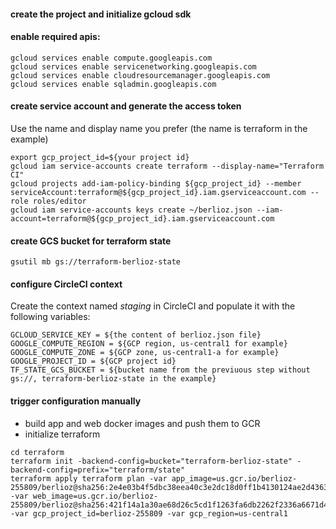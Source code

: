 #### create the project and initialize gcloud sdk
#### enable required apis:
```shell script
gcloud services enable compute.googleapis.com
gcloud services enable servicenetworking.googleapis.com
gcloud services enable cloudresourcemanager.googleapis.com
gcloud services enable sqladmin.googleapis.com
```
#### create service account and generate the access token
Use the name and display name you prefer (the name is terraform in the example)
```shell script
export gcp_project_id=${your project id}
gcloud iam service-accounts create terraform --display-name="Terraform CI"
gcloud projects add-iam-policy-binding ${gcp_project_id} --member serviceAccount:terraform@${gcp_project_id}.iam.gserviceaccount.com --role roles/editor
gcloud iam service-accounts keys create ~/berlioz.json --iam-account=terraform@${gcp_project_id}.iam.gserviceaccount.com
```
#### create GCS bucket for terraform state
```shell script
gsutil mb gs://terraform-berlioz-state
```
#### configure CircleCI context
Create the context named *staging* in CircleCI and populate it with the following variables:
```
GCLOUD_SERVICE_KEY = ${the content of berlioz.json file}
GOOGLE_COMPUTE_REGION = ${GCP region, us-central1 for example}
GOOGLE_COMPUTE_ZONE = ${GCP zone, us-central1-a for example}
GOOGLE_PROJECT_ID = ${GCP project id}
TF_STATE_GCS_BUCKET = ${bucket name from the previuous step without gs://, terraform-berlioz-state in the example}
```
#### trigger configuration manually
- build app and web docker images and push them to GCR
- initialize terraform
```shell script
cd terraform
terraform init -backend-config=bucket="terraform-berlioz-state" -backend-config=prefix="terraform/state"
terraform apply terraform plan -var app_image=us.gcr.io/berlioz-255809/berlioz@sha256:2e4e03b4f5dbc38eea40c3e2dc18d0ff1b4130124ae2d436381f5190f84b1d0b -var web_image=us.gcr.io/berlioz-255809/berlioz@sha256:421f14a1a30ae68d26c5cd1f1263fa6db2262f2336a6671d48584ade1eeca2c3 -var gcp_project_id=berlioz-255809 -var gcp_region=us-central1
```

